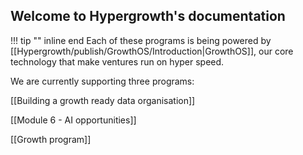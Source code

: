 ## Welcome to Hypergrowth's documentation 

!!! tip "" inline end
Each of these programs is being powered by [[Hypergrowth/publish/GrowthOS/Introduction|GrowthOS]], our core technology that make ventures run on hyper speed.

We are currently supporting three programs:

[[Building a growth ready data organisation]]

[[Module 6 - AI opportunities]]

[[Growth program]]
